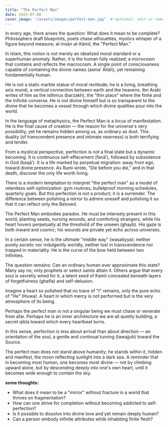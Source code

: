 ```yaml
---
title: "The Perfect Man"
date: 2025-07-08
cover_image: "/assets/images/perfect-man.jpg"  # optional; edit or remove
---
```


In every age, there arises the question: What does it mean to be complete? Philosophers draft blueprints, poets chase silhouettes, mystics whisper of a figure beyond measure; al-Insān al-Kāmil, the "Perfect Man."  

In Islam, this notion is not merely an idealized moral standard or a superhuman anomaly. Rather, it is the human fully realized; a microcosm that contains and reflects the macrocosm. A single point of consciousness capable of containing the divine names (asma’ Allah), yet remaining fundamentally human.  

He is not a static marble statue of moral rectitude; he is a living, breathing axis mundi, a vertical connection between earth and the heavens. Ibn Arabi writes of him as the isthmus (barzakh), the "thin place" where the finite and the Infinite converse. He is not divine himself but is so transparent to the divine that he becomes a vessel through which divine qualities pour into the world.  

In the language of metaphysics, the Perfect Man is a locus of manifestation. He is the final cause of creation — the reason for the universe's very possibility, yet he remains hidden among us, as ordinary as dust. This duality (of transcendent presence and intimate nearness) is both terrifying and tender.  

From a mystical perspective, perfection is not a final state but a dynamic becoming. It is continuous self-effacement (fanā’), followed by subsistence in God (baqā’). It is a life marked by perpetual migration: away from ego, toward divine presence. As Rumi wrote, "Die before you die," and in that death, discover the only life worth living.  

There is a modern temptation to interpret "the perfect man" as a model of relentless self-optimization: gym routines, bulletproof morning schedules, quarterly goals. But this perfection is not a product; it is a surrender. The difference between polishing a mirror to admire oneself and polishing it so that it can reflect only the Beloved.  

The Perfect Man embodies paradox. He must be intensely present in this world, planting seeds, nursing wounds, and comforting strangers, while his heart hovers perpetually at the threshold of the unseen (ghayb). His gaze is both inward and cosmic; his wounds are private yet echo across universes.  

In a certain sense, he is the ultimate "middle way" (wasatiyya): neither purely ascetic nor indulgently worldly, neither lost in transcendence nor trapped in materiality. He is the curve of the bow held between two infinities.  

The question remains: Can an ordinary human ever approximate this state? Many say no; only prophets or select saints attain it. Others argue that every soul is secretly wired for it, a latent seed of Kamil concealed beneath layers of forgetfulness (ghafla) and self-delusion.  

Imagine a heart so polished that no trace of "I" remains, only the pure echo of "He" (Huwa). A heart in which mercy is not performed but is the very atmosphere of its being.  

Perhaps the perfect man is not a singular being we must chase or venerate from afar. Perhaps he is an inner architecture we are all quietly building; a secret qibla toward which every heartbeat turns.  

In this sense, perfection is less about arrival than about direction — an orientation of the soul, a gentle and continual turning (tawajjuh) toward the Source.  

The perfect man does not stand above humanity; he stands within it, hidden and manifest, the moon reflecting sunlight into a dark sea. A reminder that in becoming most human, one becomes most divine — not by climbing upward alone, but by descending deeply into one's own heart, until it becomes wide enough to contain the sky.

**some thoughts:**
- What does it mean to be a "mirror" without fracture in a world that thrives on fragmentation?
- How can one strive for completion without becoming addicted to self-perfection?
- Is it possible to dissolve into divine love and yet remain deeply human?
- Can a person embody infinite attributes while inhabiting finite flesh?